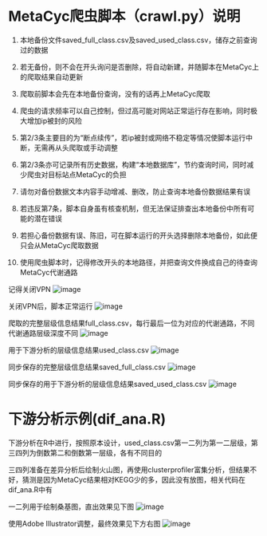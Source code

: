 # MetaCyc爬虫脚本（crawl.py）说明

1.  本地备份文件saved_full_class.csv及saved_used_class.csv，储存之前查询过的数据

2.  若无备份，则不会在开头询问是否删除，将自动新建，并随脚本在MetaCyc上的爬取结果自动更新

3.  爬取前脚本会先在本地备份查询，没有的话再上MetaCyc爬取

4.  爬虫的请求频率可以自己控制，但过高可能对网站正常运行存在影响，同时极大增加ip被封的风险

5.  第2/3条主要目的为“断点续传”，若ip被封或网络不稳定等情况使脚本运行中断，无需再从头爬取或手动调整

6.  第2/3条亦可记录所有历史数据，构建“本地数据库”，节约查询时间，同时减少爬虫对目标站点MetaCyc的负担

7.  请勿对备份数据文本内容手动增减、删改，防止查询本地备份数据结果有误

8.  若违反第7条，脚本自身虽有核查机制，但无法保证排查出本地备份中所有可能的潜在错误

9.  若担心备份数据有误、陈旧，可在脚本运行的开头选择删除本地备份，如此便只会从MetaCyc爬取数据

10. 使用爬虫脚本时，记得修改开头的本地路径，并把查询文件换成自己的待查询MetaCyc代谢通路

记得关闭VPN
![image](https://github.com/knight-qs/MetaCyc-Crawl/blob/main/fig/VPN%20not%20closed.jpg)

关闭VPN后，脚本正常运行
![image](https://github.com/knight-qs/MetaCyc-Crawl/blob/main/fig/VPN%20closed.jpg)

爬取的完整层级信息结果full_class.csv，每行最后一位为对应的代谢通路，不同代谢通路层级深度不同
![image](https://github.com/knight-qs/MetaCyc-Crawl/blob/main/fig/full_class.jpg)

用于下游分析的层级信息结果used_class.csv
![image](https://github.com/knight-qs/MetaCyc-Crawl/blob/main/fig/used_class.jpg)

同步保存的完整层级信息结果saved_full_class.csv
![image](https://github.com/knight-qs/MetaCyc-Crawl/blob/main/fig/savedfull_class.jpg)

同步保存的用于下游分析的层级信息结果saved_used_class.csv
![image](https://github.com/knight-qs/MetaCyc-Crawl/blob/main/fig/saved_used_class.jpg)

# 下游分析示例(dif_ana.R)

下游分析在R中进行，按照原本设计，used_class.csv第一二列为第一二层级，第三四列为倒数第二和倒数第一层级，各有不同目的

三四列准备在差异分析后绘制火山图，再使用clusterprofiler富集分析，但结果不好，猜测是因为MetaCyc结果相对KEGG少的多，因此没有放图，相关代码在dif_ana.R中有

一二列用于绘制桑基图，直出效果见下图
![image](https://github.com/knight-qs/MetaCyc-Crawl/blob/main/fig/raw_fig.jpg)

使用Adobe Illustrator调整，最终效果见下方右图
![image](https://github.com/knight-qs/MetaCyc-Crawl/blob/main/fig/sankey_T.jpg)



